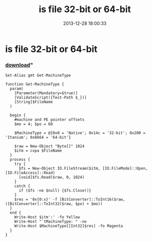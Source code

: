 ﻿---
pid:            4747
parent:         0
children:       
poster:         greg zakharov
title:          is file 32-bit or 64-bit
date:           2013-12-28 18:00:33
format:         posh
---

# is file 32-bit or 64-bit

### [download](4747.ps1)"



```posh
Set-Alias gmt Get-MachineType

function Get-MachineType {
  param(
    [Parameter(Mandatory=$true)]
    [ValidateScript({Test-Path $_})]
    [String]$FileName
  )
  
  begin {
    #machine and PE pointer offsets
    $mo = 4; $po = 60
    
    $MachineType = @{0x0 = 'Native'; 0x14c = '32-bit'; 0x200 = 'Itanium'; 0x8664 = '64-bit'}
    
    $raw = New-Object "Byte[]" 1024
    $itm = cvpa $FileName
  }
  process {
    try {
      $fs = New-Object IO.FileStream($itm, [IO.FileMode]::Open, [IO.FileAccess]::Read)
      [void]$fs.Read($raw, 0, 1024)
    }
    catch {
      if ($fs -ne $null) {$fs.Close()}
    }
    $res = '0x{0:x}' -f [BitConverter]::ToInt16($raw, ([BitConverter]::ToInt32($raw, $po) + $mo))
  }
  end {
    Write-Host $itm':' -fo Yellow
    Write-Host "`tMachineType: " -no
    Write-Host $MachineType[[Int32]$res] -fo Magenta
  }
}
```
